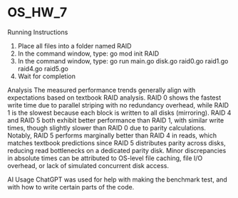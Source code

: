 # OS_HW_7

Running Instructions
1. Place all files into a folder named RAID
2. In the command window, type: go mod init RAID
3. In the command window, type: go run main.go disk.go raid0.go raid1.go raid4.go raid5.go
4. Wait for completion

Analysis
The measured performance trends generally align with expectations based on textbook RAID analysis. RAID 0 shows the fastest write time due to parallel striping with no redundancy overhead, while RAID 1 is the slowest because each block is written to all disks (mirroring). RAID 4 and RAID 5 both exhibit better performance than RAID 1, with similar write times, though slightly slower than RAID 0 due to parity calculations. Notably, RAID 5 performs marginally better than RAID 4 in reads, which matches textbook predictions since RAID 5 distributes parity across disks, reducing read bottlenecks on a dedicated parity disk. Minor discrepancies in absolute times can be attributed to OS-level file caching, file I/O overhead, or lack of simulated concurrent disk access.

AI Usage
ChatGPT was used for help with making the benchmark test, and with how to write certain parts of the code.
